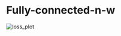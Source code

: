# Fully-connected-n-w
![loss_plot](https://github.com/NahianMugdho/Fully-connected-n-w/assets/66090621/ac6a5cfb-13f9-4aca-bd3e-047bafe363ff)
